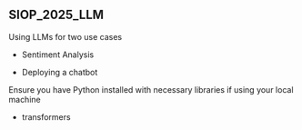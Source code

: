 ## SIOP_2025_LLM

Using LLMs for two use cases

  - Sentiment Analysis
  
  - Deploying a chatbot


Ensure you have Python installed with necessary libraries if using your local machine

  - transformers
